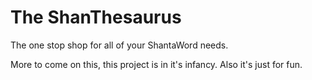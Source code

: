 # The ShanThesaurus

The one stop shop for all of your ShantaWord needs.

More to come on this, this project is in it's infancy. Also it's just for fun.